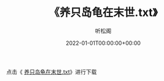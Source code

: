﻿---
title:  《养只岛龟在末世.txt》
date:   2022-01-01T00:00:00+00:00
author: 听松阁
layout: post
permalink: /养只岛龟在末世/
categories: 小说
tags: [小说]
---

点击《 [养只岛龟在末世.txt](http://img.660000.xyz/bookstukust/book/bntxt/10/养只岛龟在末世.txt)》进行下载